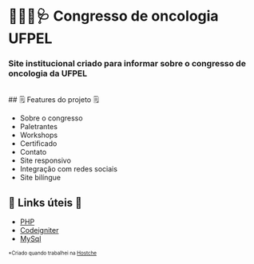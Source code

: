 # 👨🏻‍⚕️🩺 Congresso de oncologia UFPEL

### Site institucional criado para informar sobre o congresso de oncologia da UFPEL

</br>
## 🗒️ Features do projeto 🗒️

- Sobre o congresso
- Paletrantes
- Workshops
- Certificado
- Contato
- Site responsivo
- Integração com redes sociais
- Site bilíngue

## 💎 Links úteis 💎
- [PHP](https://www.php.net/)
- [Codeigniter](https://www.codeigniter.com/)
- [MySql](https://www.mysql.com/)


<small style="font-size: 10px">*Criado quando trabalhei na <a href="https://www.hostche.com.br/" target="_blank">Hostche</a></small>
